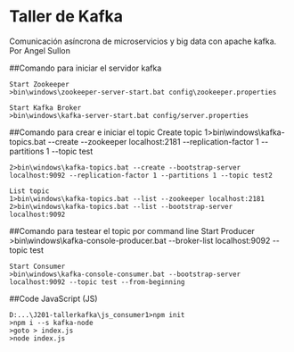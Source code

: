 # Taller de Kafka 
Comunicación asíncrona de microservicios y big data con apache kafka. 
Por Angel Sullon 


##Comando para iniciar el servidor kafka

	Start Zookeeper
	>bin\windows\zookeeper-server-start.bat config\zookeeper.properties

	Start Kafka Broker
	>bin\windows\kafka-server-start.bat config/server.properties


##Comando para crear e iniciar el topic
	Create topic
	1>bin\windows\kafka-topics.bat --create --zookeeper localhost:2181 --replication-factor 1 --partitions 1 --topic test

	2>bin\windows\kafka-topics.bat --create --bootstrap-server localhost:9092 --replication-factor 1 --partitions 1 --topic test2
	
	List topic
	1>bin\windows\kafka-topics.bat --list --zookeeper localhost:2181
	2>bin\windows\kafka-topics.bat --list --bootstrap-server localhost:9092

##Comando para testear el topic por command line
	Start Producer
	>bin\windows\kafka-console-producer.bat --broker-list localhost:9092 --topic test

	Start Consumer
	>bin\windows\kafka-console-consumer.bat --bootstrap-server localhost:9092 --topic test --from-beginning

##Code JavaScript (JS)

	D:...\J201-tallerkafka\js_consumer1>npm init
	>npm i --s kafka-node
	>goto > index.js
	>node index.js
